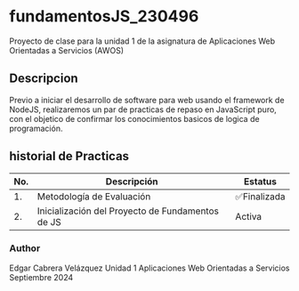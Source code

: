 # fundamentosJS_230496
Proyecto de clase para la unidad 1 de la asignatura de Aplicaciones Web Orientadas a Servicios (AWOS)

## Descripcion 

Previo a iniciar el desarrollo de software para web usando el framework de
NodeJS, realizaremos un par de practicas de repaso en JavaScript puro, con
el objetico de confirmar los conocimientos basicos de logica de 
programación.

## historial de Practicas
|No.|Descripción|Estatus|
| --|--|--|
|1.|Metodología de Evaluación|✅Finalizada|
|2.|Inicialización del Proyecto de Fundamentos de JS| Activa|


### Author
Edgar Cabrera Velázquez
Unidad 1
Aplicaciones Web Orientadas a Servicios
Septiembre 2024
